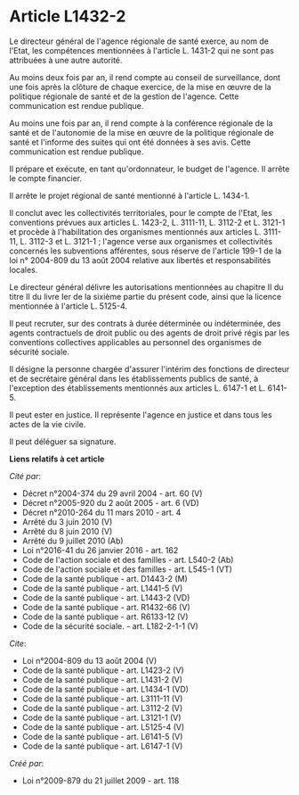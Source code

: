 # Article L1432-2

Le directeur général de l'agence régionale de santé exerce, au nom de l'Etat, les compétences mentionnées à l'article L.
1431-2 qui ne sont pas attribuées à une autre autorité. 

Au moins deux fois par an, il rend compte au conseil de surveillance, dont une fois après la clôture de chaque exercice, de
la mise en œuvre de la politique régionale de santé et de la gestion de l'agence. Cette communication est rendue publique. 

Au moins une fois par an, il rend compte à la conférence régionale de la santé et de l'autonomie de la mise en œuvre de la
politique régionale de santé et l'informe des suites qui ont été données à ses avis. Cette communication est rendue
publique. 

Il prépare et exécute, en tant qu'ordonnateur, le budget de l'agence. Il arrête le compte financier. 

Il arrête le projet régional de santé mentionné à l'article L. 1434-1. 

Il conclut avec les collectivités territoriales, pour le compte de l'Etat, les conventions prévues aux articles L. 1423-2, L.
3111-11, L. 3112-2 et L. 3121-1 et procède à l'habilitation des organismes mentionnés aux articles L. 3111-11, L. 3112-3 et
L. 3121-1 ; l'agence verse aux organismes et collectivités concernés les subventions afférentes, sous réserve de l'article
199-1 de la loi n° 2004-809 du 13 août 2004 relative aux libertés et responsabilités locales. 

Le directeur général délivre les autorisations mentionnées au chapitre II du titre II du livre Ier de la sixième partie du
présent code, ainsi que la licence mentionnée à l'article L. 5125-4. 

Il peut recruter, sur des contrats à durée déterminée ou indéterminée, des agents contractuels de droit public ou des agents
de droit privé régis par les conventions collectives applicables au personnel des organismes de sécurité sociale. 

Il désigne la personne chargée d'assurer l'intérim des fonctions de directeur et de secrétaire général dans les
établissements publics de santé, à l'exception des établissements mentionnés aux articles L. 6147-1 et L. 6141-5. 

Il peut ester en justice. Il représente l'agence en justice et dans tous les actes de la vie civile. 

Il peut déléguer sa signature.

**Liens relatifs à cet article**

_Cité par_:

  - Décret n°2004-374 du 29 avril 2004 - art. 60 (V)
  - Décret n°2005-920 du 2 août 2005 - art. 6 (VD)
  - Décret n°2010-264 du 11 mars 2010 - art. 4
  - Arrêté du 3 juin 2010 (V)
  - Arrêté du 8 juin 2010 (V)
  - Arrêté du 9 juillet 2010 (Ab)
  - Loi n°2016-41 du 26 janvier 2016 - art. 162
  - Code de l'action sociale et des familles - art. L540-2 (Ab)
  - Code de l'action sociale et des familles - art. L545-1 (VT)
  - Code de la santé publique - art. D1443-2 (M)
  - Code de la santé publique - art. L1441-5 (V)
  - Code de la santé publique - art. L1443-2 (VD)
  - Code de la santé publique - art. R1432-66 (V)
  - Code de la santé publique - art. R6133-12 (V)
  - Code de la sécurité sociale. - art. L182-2-1-1 (V)

_Cite_:

  - Loi n°2004-809 du 13 août 2004 (V)
  - Code de la santé publique - art. L1423-2 (V)
  - Code de la santé publique - art. L1431-2 (V)
  - Code de la santé publique - art. L1434-1 (VD)
  - Code de la santé publique - art. L3111-11 (V)
  - Code de la santé publique - art. L3112-2 (V)
  - Code de la santé publique - art. L3121-1 (V)
  - Code de la santé publique - art. L5125-4 (V)
  - Code de la santé publique - art. L6141-5 (V)
  - Code de la santé publique - art. L6147-1 (V)

_Créé par_:

  - Loi n°2009-879 du 21 juillet 2009 - art. 118
